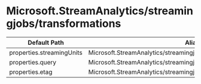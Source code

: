 # Microsoft.StreamAnalytics/streamingjobs/transformations

| Default Path | Alias |
|---|---|
| properties.streamingUnits | Microsoft.StreamAnalytics/streamingjobs/transformations/streamingUnits |
| properties.query | Microsoft.StreamAnalytics/streamingjobs/transformations/query |
| properties.etag | Microsoft.StreamAnalytics/streamingjobs/transformations/etag |

